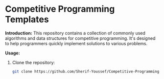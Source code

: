 # Competitive Programming Templates

**Introduction:**
This repository contains a collection of commonly used algorithms and data structures for competitive programming. It's designed to help programmers quickly implement solutions to various problems.

**Usage:**
1. Clone the repository:
   ```bash
   git clone https://github.com/Sherif-Youssef/Competitive-Programming.git
